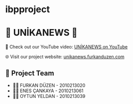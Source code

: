 # ibpproject

# 📰 UNİKANEWS 📰

🎥 Check out our YouTube video: [UNİKANEWS on YouTube](https://www.youtube.com/watch?v=TW0LS3jFv54&ab_channel=FurkanD%C3%BCzen)

🌐 Visit our project website: [unikanews.furkanduzen.com](http://unikanews.furkanduzen.com)

## 👥 Project Team
- 🧑‍💻 FURKAN DÜZEN - 2010213020
- 🧑‍💻 ENES ÇANKAYA - 2010213061
- 🧑‍💻 OYTUN YELDAN - 2010213039



